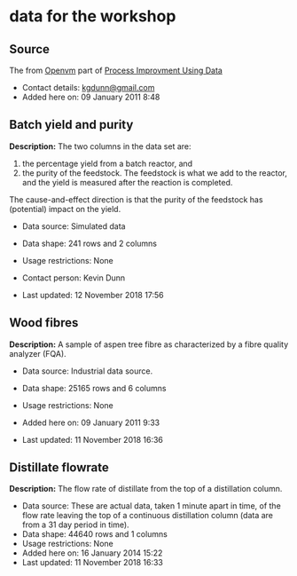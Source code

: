 # data for the workshop

## Source 

The from [Openvm](https://openmv.net/) part of [Process Improvment Using Data](https://learnche.org/)

- Contact details:	kgdunn@gmail.com
- Added here on:	09 January 2011 8:48

## Batch yield and purity
**Description:**	The two columns in the data set are:
1. the percentage yield from a batch reactor, and
2. the purity of the feedstock.
The feedstock is what we add to the reactor, and the yield is measured after the reaction is completed.

The cause-and-effect direction is that the purity of the feedstock has (potential) impact on the yield.

- Data source:	Simulated data
- Data shape:	241 rows and 2 columns
- Usage restrictions:	None
- Contact person:	Kevin Dunn

- Last updated:	12 November 2018 17:56

## Wood fibres
**Description:**	A sample of aspen tree fibre as characterized by a fibre quality analyzer (FQA).
- Data source:	Industrial data source.
- Data shape:	25165 rows and 6 columns
- Usage restrictions:	None

- Added here on:	09 January 2011 9:33
- Last updated:	11 November 2018 16:36

## Distillate flowrate
**Description:**	The flow rate of distillate from the top of a distillation column.
- Data source:	These are actual data, taken 1 minute apart in time, of the flow rate leaving the top of a continuous distillation column (data are from a 31 day period in time).
- Data shape:	44640 rows and 1 columns
- Usage restrictions:	None
- Added here on:	16 January 2014 15:22
- Last updated:	11 November 2018 16:33








